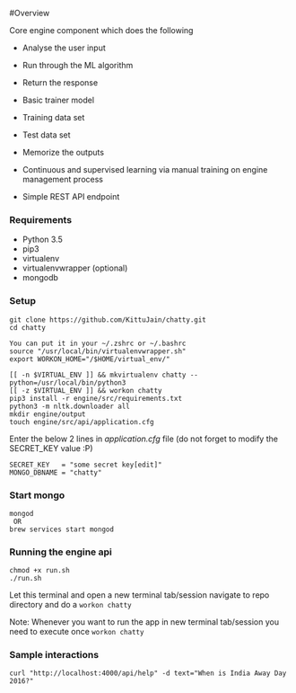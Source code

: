 #Overview

Core engine component which does the following

* Analyse the user input
* Run through the ML algorithm

* Return the response

* Basic trainer model
* Training data set
* Test data set

* Memorize the outputs
* Continuous and supervised learning via manual training on engine management process

* Simple REST API endpoint

### Requirements ###
* Python 3.5
* pip3
* virtualenv
* virtualenvwrapper (optional)
* mongodb

### Setup ###
```
git clone https://github.com/KittuJain/chatty.git
cd chatty

You can put it in your ~/.zshrc or ~/.bashrc
source "/usr/local/bin/virtualenvwrapper.sh"
export WORKON_HOME="/$HOME/virtual_env/"

[[ -n $VIRTUAL_ENV ]] && mkvirtualenv chatty --python=/usr/local/bin/python3
[[ -z $VIRTUAL_ENV ]] && workon chatty
pip3 install -r engine/src/requirements.txt
python3 -m nltk.downloader all
mkdir engine/output
touch engine/src/api/application.cfg
```
Enter the below 2 lines in *application.cfg* file (do not forget to modify the SECRET_KEY value :P)
```
SECRET_KEY   = "some secret key[edit]"
MONGO_DBNAME = "chatty"
```

### Start mongo
```
mongod
 OR
brew services start mongod
```

### Running the engine api ###
```
chmod +x run.sh
./run.sh
```
Let this terminal and open a new terminal tab/session
navigate to repo directory and do a `workon chatty`

Note: Whenever you want to run the app in new terminal tab/session
you need to execute once `workon chatty`

### Sample interactions ###
```
curl "http://localhost:4000/api/help" -d text="When is India Away Day 2016?"
```

